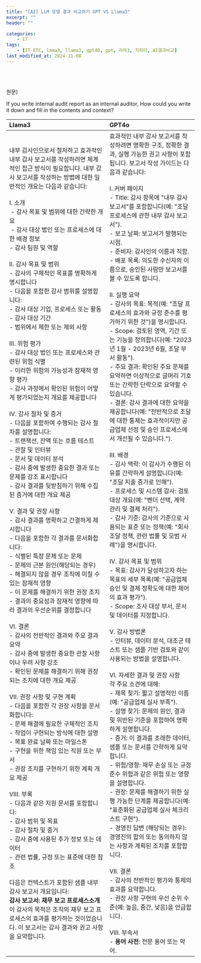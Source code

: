 ```yaml
---
title: "[AI] LLM 모델 결과 비교하기 GPT VS Llama3"
excerpt: ""
header: ""

categories:
    - IT
tags:
    - [IT-ETC, lama3, llama3, gpt40, gpt, 라마3, 지피티, AI결과비교]
last_modified_at: 2024-11-08
---
```

<br><br>

원문) 


If you write internal audit report as an internal auditor, How could you write it down and fill in the contents and context?


| Llama3 | GPT4o |
| :------------------ | :------------------ |
| 내부 감사인으로서 철저하고 효과적인 내부 감사 보고서를 작성하려면 체계적인 접근 방식이 필요합니다. 내부 감사 보고서를 작성하는 방법에 대한 일반적인 개요는 다음과 같습니다:<br><br>I. 소개<br>&nbsp;- 감사 목표 및 범위에 대한 간략한 개요<br>&nbsp;- 감사 대상 법인 또는 프로세스에 대한 배경 정보<br>- 감사 팀원 및 역할<br><br>II. 감사 목표 및 범위<br>- 감사의 구체적인 목표를 명확하게 명시합니다<br>- 다음을 포함한 감사 범위를 설명합니다:<br>- 감사 대상 기업, 프로세스 또는 활동<br>- 감사 대상 기간<br>- 범위에서 제한 또는 제외 사항<br><br>III. 위험 평가<br>- 감사 대상 법인 또는 프로세스와 관련된 위험 식별<br>- 이러한 위험의 가능성과 잠재적 영향 평가<br>- 감사 과정에서 확인된 위험이 어떻게 평가되었는지 개요를 제공합니다<br><br>IV. 감사 절차 및 증거<br>- 다음을 포함하여 수행되는 감사 절차를 설명합니다:<br>- 트랜잭션, 잔액 또는 흐름 테스트<br>- 관찰 및 인터뷰<br>- 문서 및 데이터 분석<br>- 감사 중에 발생한 중요한 결과 또는 문제를 강조 표시합니다<br>- 감사 결과를 뒷받침하기 위해 수집된 증거에 대한 개요 제공<br><br>V. 결과 및 권장 사항<br>- 감사 결과를 명확하고 간결하게 제시합니다<br>- 다음을 포함한 각 결과를 문서화합니다:<br>- 식별된 특정 문제 또는 문제<br>- 문제의 근본 원인(해당되는 경우)<br>- 해결되지 않을 경우 조직에 미칠 수 있는 잠재적 영향<br>- 이 문제를 해결하기 위한 권장 조치<br>- 결과의 중요성과 잠재적 영향에 따라 결과의 우선순위를 결정합니다<br><br>VI. 결론<br>- 감사의 전반적인 결과와 주요 결과 요약<br>- 감사 중에 발생한 중요한 관찰 사항이나 우려 사항 강조<br>- 확인된 문제를 해결하기 위해 권장되는 조치에 대한 개요 제공<br><br>VII. 권장 사항 및 구현 계획<br>- 다음을 포함한 각 권장 사항을 문서화합니다:<br>- 문제 해결에 필요한 구체적인 조치<br>- 작업이 구현되는 방식에 대한 설명<br>- 목표 완료 날짜 또는 마일스톤<br>- 구현을 위한 책임 있는 직원 또는 부서<br>- 권장 조치를 구현하기 위한 계획 개요 제공<br><br>VIII. 부록<br>- 다음과 같은 지원 문서를 포함합니다:<br>- 감사 범위 및 목표<br>- 감사 절차 및 증거<br>- 감사 중에 사용된 추가 정보 또는 데이터<br>- 관련 법률, 규정 또는 표준에 대한 참조<br><br>다음은 컨텍스트가 포함된 샘플 내부 감사 보고서 개요입니다:<br>**감사 보고서: 재무 보고 프로세스소개**<br>이 감사의 목적은 조직의 재무 보고 프로세스의 효과를 평가하는 것이었습니다. 이 보고서는 감사 결과와 권고 사항을 요약합니다. | 효과적인 내부 감사 보고서를 작성하려면 명확한 구조, 정확한 결과, 실행 가능한 권고 사항이 포함됩니다. 보고서 작성 가이드는 다음과 같습니다:<br><br>I. 커버 페이지<br>- Title: 감사 항목에 "내부 감사 보고서"를 포함합니다(예: "조달 프로세스에 관한 내부 감사 보고서").<br>- 보고 날짜: 보고서가 발행되는 시점.<br>- 준비자: 감사인의 이름과 직함.<br>- 배포 목록: 의도한 수신자의 이름으로, 승인된 사람만 보고서를 볼 수 있도록 합니다.<br><br>II. 실행 요약<br>- 감사의 목표: 목적(예: "조달 프로세스의 효과와 규정 준수를 평가하기 위한 것")을 명시합니다.<br>- Scope: 검토된 영역, 기간 또는 기능을 정의합니다(예: "2023년 1월 - 2023년 6월, 조달 부서 활동").<br>- 주요 결과: 확인된 주요 문제를 요약하면 이상적으로 글머리 기호 또는 간략한 단락으로 요약할 수 있습니다.<br>- 결론: 감사 결과에 대한 요약을 제공합니다(예: "전반적으로 조달에 대한 통제는 효과적이지만 공급업체 선정 및 승인 프로세스에서 개선될 수 있습니다.").<br><br>III. 배경<br>- 감사 맥락: 이 감사가 수행된 이유를 간략하게 설명합니다(예: "조달 지출 증가로 인해").<br>- 프로세스 및 시스템 감사: 검토 대상 개요(예: "벤더 선택, 계약 관리 및 결제 처리").<br>- 감사 기준: 감사의 기준으로 사용되는 표준 또는 정책(예: "회사 조달 정책, 관련 법률 및 모범 사례")을 명시합니다.<br><br>IV. 감사 목표 및 범위<br>- 목표: 감사가 달성하고자 하는 목표의 세부 목록(예: "공급업체 승인 및 결제 정확도에 대한 제어의 효과 평가").<br>- Scope: 조사 대상 부서, 문서 및 데이터를 지정합니다.<br><br>V. 감사 방법론<br>- 인터뷰, 데이터 분석, 대조군 테스트 또는 샘플 기반 검토와 같이 사용되는 방법을 설명합니다.<br><br>VI. 자세한 결과 및 권장 사항<br>각 주요 소견에 대해:<br>- 제목 찾기: 짧고 설명적인 이름(예: "공급업체 실사 부족").<br>- 설명 찾기: 문제의 원인, 결과 및 위반된 기준을 포함하여 명확하게 설명합니다.<br>- 증거: 이 결과를 초래한 데이터, 샘플 또는 문서를 간략하게 요약합니다.<br>- 위험/영향: 재무 손실 또는 규정 준수 위험과 같은 위험 또는 영향을 설명합니다.<br>- 권장: 문제를 해결하기 위한 실행 가능한 단계를 제공합니다(예: "표준화된 공급업체 실사 체크리스트 구현").<br>- 경영진 답변 (해당되는 경우): 경영진의 합의 또는 동의하지 않는 사항과 계획된 조치를 포함합니다.<br><br>VII. 결론<br>- 감사의 전반적인 평가와 통제의 효과를 요약합니다.<br>- 권장 사항 구현의 우선 순위 수준(예: 높음, 중간, 낮음)을 언급합니다.<br><br>VIII. 부속서<br>- **용어 사전**: 전문 용어 또는 약어. |
